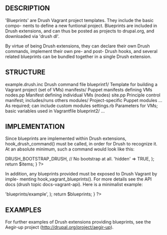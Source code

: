 DESCRIPTION
-----------

'Blueprints' are Drush Vagrant project templates. They include the basic compo-
nents to define a new funtional project. Blueprints are included in Drush
extensions, and can thus be posted as projects to drupal.org, and downloaded
via 'drush dl'.

By virtue of being Drush extensions, they can declare their own Drush commands,
implement their own pre- and post- Drush hooks, and several related blueprints
can be bundled together in a single Drush extension.


STRUCTURE
---------

  example.drush.inc     Drush command file
  blueprint1/           Template for building a Vagrant project (set of VMs)
    manifests/          Puppet manifests defining VMs
      nodes.pp          Manifest defining individual VMs (nodes)
      site.pp           Principle control manifest; includes/runs others
    modules/            Project-specific Puppet modules
      ...               As required; can include custom modules
    settings.rb         Parameters for VMs; basic variables used in Vagrantfile
  blueprint2/
    ...


IMPLEMENTATION
--------------

Since blueprints are implemented within Drush extensions, hook_drush_command()
must be called, in order for Drush to recognize it. At an absolute minimum,
such a command would look like this:

<?php

  function example_drush_command() {
    $items = array();

    $items['example'] = array(
      'bootstrap' => DRUSH_BOOTSTRAP_DRUSH, // No bootstrap at all.
      'hidden' => TRUE,
    );

    return $items;
  }

?>

In addition, any blueprints provided must be exposed to Drush Vagrant by imple-
menting hook_vagrant_blueprints(). For more details see the API docs
(drush topic docs-vagrant-api). Here is a minimalist example:

<?php

/**
 * Implementation of hook_vagrant_blueprints().
 */
function example_vagrant_blueprints() {
  $blueprints = array(
    'example' => 'blueprints/example',
  );
  return $blueprints;
}

?>


EXAMPLES
--------

For further examples of Drush extensions providing blueprints, see the Aegir-up
project (http://drupal.org/project/aegir-up).

